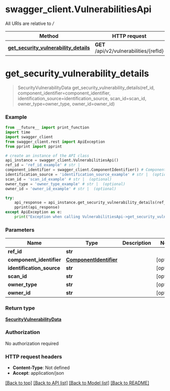 # swagger_client.VulnerabilitiesApi

All URIs are relative to */*

Method | HTTP request | Description
------------- | ------------- | -------------
[**get_security_vulnerability_details**](VulnerabilitiesApi.md#get_security_vulnerability_details) | **GET** /api/v2/vulnerabilities/{refId} | 

# **get_security_vulnerability_details**
> SecurityVulnerabilityData get_security_vulnerability_details(ref_id, component_identifier=component_identifier, identification_source=identification_source, scan_id=scan_id, owner_type=owner_type, owner_id=owner_id)



### Example
```python
from __future__ import print_function
import time
import swagger_client
from swagger_client.rest import ApiException
from pprint import pprint

# create an instance of the API class
api_instance = swagger_client.VulnerabilitiesApi()
ref_id = 'ref_id_example' # str | 
component_identifier = swagger_client.ComponentIdentifier() # ComponentIdentifier |  (optional)
identification_source = 'identification_source_example' # str |  (optional)
scan_id = 'scan_id_example' # str |  (optional)
owner_type = 'owner_type_example' # str |  (optional)
owner_id = 'owner_id_example' # str |  (optional)

try:
    api_response = api_instance.get_security_vulnerability_details(ref_id, component_identifier=component_identifier, identification_source=identification_source, scan_id=scan_id, owner_type=owner_type, owner_id=owner_id)
    pprint(api_response)
except ApiException as e:
    print("Exception when calling VulnerabilitiesApi->get_security_vulnerability_details: %s\n" % e)
```

### Parameters

Name | Type | Description  | Notes
------------- | ------------- | ------------- | -------------
 **ref_id** | **str**|  | 
 **component_identifier** | [**ComponentIdentifier**](.md)|  | [optional] 
 **identification_source** | **str**|  | [optional] 
 **scan_id** | **str**|  | [optional] 
 **owner_type** | **str**|  | [optional] 
 **owner_id** | **str**|  | [optional] 

### Return type

[**SecurityVulnerabilityData**](SecurityVulnerabilityData.md)

### Authorization

No authorization required

### HTTP request headers

 - **Content-Type**: Not defined
 - **Accept**: application/json

[[Back to top]](#) [[Back to API list]](../README.md#documentation-for-api-endpoints) [[Back to Model list]](../README.md#documentation-for-models) [[Back to README]](../README.md)

